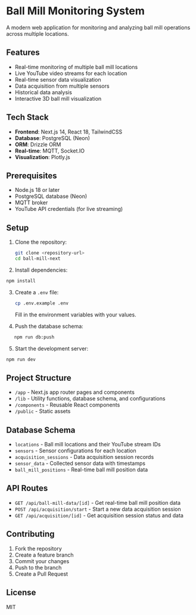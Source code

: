 # Ball Mill Monitoring System

A modern web application for monitoring and analyzing ball mill operations across multiple locations.

## Features

- Real-time monitoring of multiple ball mill locations
- Live YouTube video streams for each location
- Real-time sensor data visualization
- Data acquisition from multiple sensors
- Historical data analysis
- Interactive 3D ball mill visualization

## Tech Stack

- **Frontend**: Next.js 14, React 18, TailwindCSS
- **Database**: PostgreSQL (Neon)
- **ORM**: Drizzle ORM
- **Real-time**: MQTT, Socket.IO
- **Visualization**: Plotly.js

## Prerequisites

- Node.js 18 or later
- PostgreSQL database (Neon)
- MQTT broker
- YouTube API credentials (for live streaming)

## Setup

1. Clone the repository:
   ```bash
   git clone <repository-url>
   cd ball-mill-next
   ```

2. Install dependencies:
```bash
npm install
```

3. Create a `.env` file:
   ```bash
   cp .env.example .env
   ```
   Fill in the environment variables with your values.

4. Push the database schema:
```bash
   npm run db:push
```

5. Start the development server:
```bash
npm run dev
```

## Project Structure

- `/app` - Next.js app router pages and components
- `/lib` - Utility functions, database schema, and configurations
- `/components` - Reusable React components
- `/public` - Static assets

## Database Schema

- `locations` - Ball mill locations and their YouTube stream IDs
- `sensors` - Sensor configurations for each location
- `acquisition_sessions` - Data acquisition session records
- `sensor_data` - Collected sensor data with timestamps
- `ball_mill_positions` - Real-time ball mill position data

## API Routes

- `GET /api/ball-mill-data/[id]` - Get real-time ball mill position data
- `POST /api/acquisition/start` - Start a new data acquisition session
- `GET /api/acquisition/[id]` - Get acquisition session status and data

## Contributing

1. Fork the repository
2. Create a feature branch
3. Commit your changes
4. Push to the branch
5. Create a Pull Request

## License

MIT
